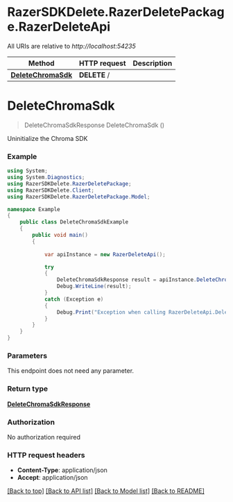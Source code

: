# RazerSDKDelete.RazerDeletePackage.RazerDeleteApi

All URIs are relative to *http://localhost:54235*

Method | HTTP request | Description
------------- | ------------- | -------------
[**DeleteChromaSdk**](RazerDeleteApi.md#deletechromasdk) | **DELETE** / | 


<a name="deletechromasdk"></a>
# **DeleteChromaSdk**
> DeleteChromaSdkResponse DeleteChromaSdk ()



Uninitialize the Chroma SDK

### Example
```csharp
using System;
using System.Diagnostics;
using RazerSDKDelete.RazerDeletePackage;
using RazerSDKDelete.Client;
using RazerSDKDelete.RazerDeletePackage.Model;

namespace Example
{
    public class DeleteChromaSdkExample
    {
        public void main()
        {
            
            var apiInstance = new RazerDeleteApi();

            try
            {
                DeleteChromaSdkResponse result = apiInstance.DeleteChromaSdk();
                Debug.WriteLine(result);
            }
            catch (Exception e)
            {
                Debug.Print("Exception when calling RazerDeleteApi.DeleteChromaSdk: " + e.Message );
            }
        }
    }
}
```

### Parameters
This endpoint does not need any parameter.

### Return type

[**DeleteChromaSdkResponse**](DeleteChromaSdkResponse.md)

### Authorization

No authorization required

### HTTP request headers

 - **Content-Type**: application/json
 - **Accept**: application/json

[[Back to top]](#) [[Back to API list]](../README.md#documentation-for-api-endpoints) [[Back to Model list]](../README.md#documentation-for-models) [[Back to README]](../README.md)

